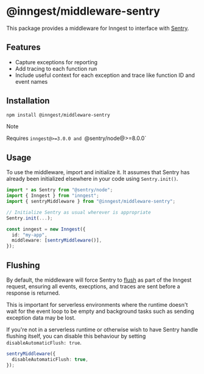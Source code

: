 # @inngest/middleware-sentry

This package provides a middleware for Inngest to interface with
[Sentry](https://sentry.io).

## Features

- Capture exceptions for reporting
- Add tracing to each function run
- Include useful context for each exception and trace like function ID and event
  names

## Installation

```sh
npm install @inngest/middleware-sentry
```

> [!NOTE]
> Requires `inngest@>=3.0.0 and `@sentry/node@>=8.0.0`

## Usage

To use the middleware, import and initialize it. It assumes that Sentry has
already been initialized elsewhere in your code using `Sentry.init()`.

```ts
import * as Sentry from "@sentry/node";
import { Inngest } from "inngest";
import { sentryMiddleware } from "@inngest/middleware-sentry";

// Initialize Sentry as usual wherever is appropriate
Sentry.init(...);

const inngest = new Inngest({
  id: "my-app",
  middleware: [sentryMiddleware()],
});
```

## Flushing

By default, the middleware will force Sentry to
[flush](https://docs.sentry.io/platforms/javascript/guides/node/configuration/draining/)
as part of the Inngest request, ensuring all events, execptions, and traces are
sent before a response is returned.

This is important for serverless environments where the runtime doesn't wait for
the event loop to be empty and background tasks such as sending exception data
may be lost.

If you're not in a serverless runtime or otherwise wish to have Sentry handle
flushing itself, you can disable this behaviour by setting
`disableAutomaticFlush: true`.

```ts
sentryMiddleware({
  disableAutomaticFlush: true,
});
```
